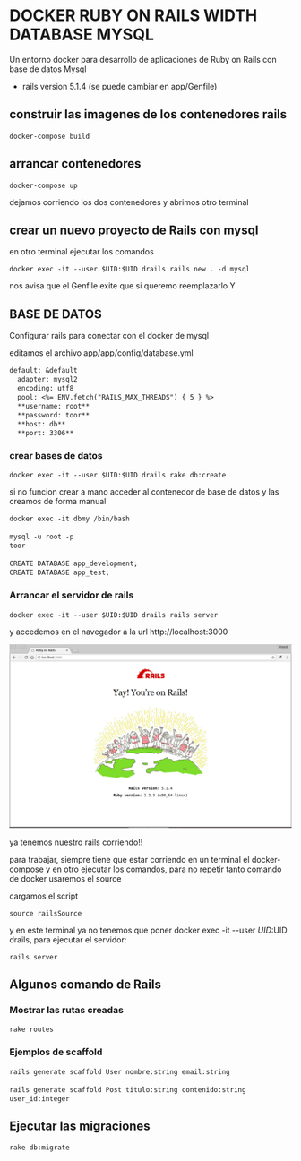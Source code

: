 # DOCKER RUBY ON RAILS WIDTH DATABASE MYSQL

Un entorno docker para desarrollo de aplicaciones de Ruby on Rails con base de datos Mysql
- rails version 5.1.4 (se puede cambiar en app/Genfile)

## construir las imagenes de los contenedores rails

    docker-compose build

## arrancar contenedores

    docker-compose up

dejamos corriendo los dos contenedores y abrimos otro terminal


## crear un nuevo proyecto de Rails con mysql

en otro terminal ejecutar los comandos

    docker exec -it --user $UID:$UID drails rails new . -d mysql

nos avisa que el Genfile exite que si queremo reemplazarlo Y

## BASE DE DATOS

Configurar rails para conectar con el docker de mysql

editamos el archivo app/app/config/database.yml

    default: &default
      adapter: mysql2
      encoding: utf8
      pool: <%= ENV.fetch("RAILS_MAX_THREADS") { 5 } %>
      **username: root**
      **password: toor**
      **host: db**
      **port: 3306**

### crear bases de datos

    docker exec -it --user $UID:$UID drails rake db:create

si no funcion crear a mano acceder al contenedor de base de datos y las creamos de forma manual


    docker exec -it dbmy /bin/bash

    mysql -u root -p
    toor

    CREATE DATABASE app_development;
    CREATE DATABASE app_test;

### Arrancar el servidor de rails

    docker exec -it --user $UID:$UID drails rails server

y accedemos en el navegador a la url http://localhost:3000

![start_ruby_on_rails](start_ruby_on_rails.png)


ya tenemos nuestro rails corriendo!!


para trabajar, siempre tiene que estar corriendo en un terminal el docker-compose y en otro ejecutar los comandos, para no repetir tanto comando de docker usaremos el source

cargamos el script 

    source railsSource

y en este terminal ya no tenemos que poner docker exec -it --user $UID:$UID drails, para ejecutar el servidor:

    rails server

## Algunos comando de Rails


### Mostrar las rutas creadas

    rake routes

### Ejemplos de scaffold

    rails generate scaffold User nombre:string email:string

    rails generate scaffold Post titulo:string contenido:string user_id:integer

## Ejecutar las migraciones

    rake db:migrate
